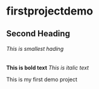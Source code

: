# firstprojectdemo

## Second Heading

###### This is smallest hading

**This is bold text**
*This is italic text*

This is my first demo project
